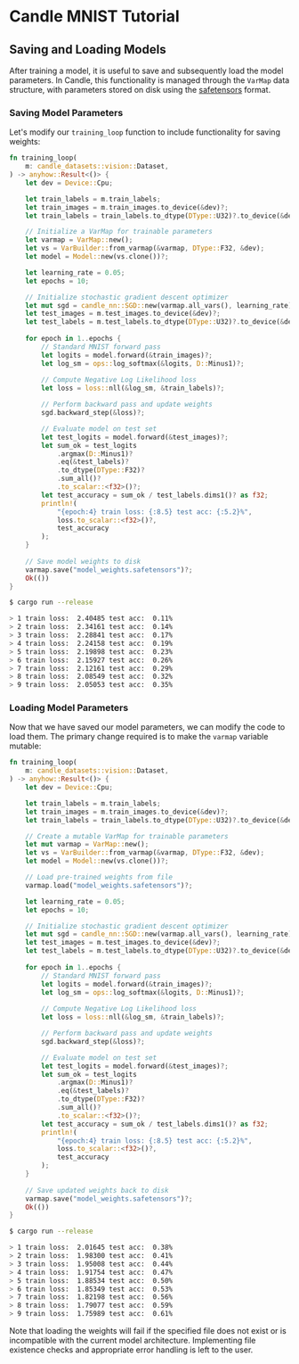 # Candle MNIST Tutorial

## Saving and Loading Models

After training a model, it is useful to save and subsequently load the model parameters. In Candle, this functionality is managed through the `VarMap` data structure, with parameters stored on disk using the [safetensors](https://huggingface.co/docs/safetensors/index) format.

### Saving Model Parameters

Let's modify our `training_loop` function to include functionality for saving weights:

```rust
fn training_loop(
    m: candle_datasets::vision::Dataset,
) -> anyhow::Result<()> {
    let dev = Device::Cpu;

    let train_labels = m.train_labels;
    let train_images = m.train_images.to_device(&dev)?;
    let train_labels = train_labels.to_dtype(DType::U32)?.to_device(&dev)?;

    // Initialize a VarMap for trainable parameters
    let varmap = VarMap::new();
    let vs = VarBuilder::from_varmap(&varmap, DType::F32, &dev);
    let model = Model::new(vs.clone())?;

    let learning_rate = 0.05;
    let epochs = 10;

    // Initialize stochastic gradient descent optimizer
    let mut sgd = candle_nn::SGD::new(varmap.all_vars(), learning_rate)?;
    let test_images = m.test_images.to_device(&dev)?;
    let test_labels = m.test_labels.to_dtype(DType::U32)?.to_device(&dev)?;
    
    for epoch in 1..epochs {
        // Standard MNIST forward pass
        let logits = model.forward(&train_images)?;
        let log_sm = ops::log_softmax(&logits, D::Minus1)?;
        
        // Compute Negative Log Likelihood loss
        let loss = loss::nll(&log_sm, &train_labels)?;

        // Perform backward pass and update weights
        sgd.backward_step(&loss)?;

        // Evaluate model on test set
        let test_logits = model.forward(&test_images)?;
        let sum_ok = test_logits
            .argmax(D::Minus1)?
            .eq(&test_labels)?
            .to_dtype(DType::F32)?
            .sum_all()?
            .to_scalar::<f32>()?;
        let test_accuracy = sum_ok / test_labels.dims1()? as f32;
        println!(
            "{epoch:4} train loss: {:8.5} test acc: {:5.2}%",
            loss.to_scalar::<f32>()?,
            test_accuracy
        );
    }
    
    // Save model weights to disk
    varmap.save("model_weights.safetensors")?;
    Ok(())
}
```

```bash
$ cargo run --release

> 1 train loss:  2.40485 test acc:  0.11%
> 2 train loss:  2.34161 test acc:  0.14%
> 3 train loss:  2.28841 test acc:  0.17%
> 4 train loss:  2.24158 test acc:  0.19%
> 5 train loss:  2.19898 test acc:  0.23%
> 6 train loss:  2.15927 test acc:  0.26%
> 7 train loss:  2.12161 test acc:  0.29%
> 8 train loss:  2.08549 test acc:  0.32%
> 9 train loss:  2.05053 test acc:  0.35%
```

### Loading Model Parameters

Now that we have saved our model parameters, we can modify the code to load them. The primary change required is to make the `varmap` variable mutable:

```rust
fn training_loop(
    m: candle_datasets::vision::Dataset,
) -> anyhow::Result<()> {
    let dev = Device::Cpu;

    let train_labels = m.train_labels;
    let train_images = m.train_images.to_device(&dev)?;
    let train_labels = train_labels.to_dtype(DType::U32)?.to_device(&dev)?;

    // Create a mutable VarMap for trainable parameters
    let mut varmap = VarMap::new();
    let vs = VarBuilder::from_varmap(&varmap, DType::F32, &dev);
    let model = Model::new(vs.clone())?;

    // Load pre-trained weights from file
    varmap.load("model_weights.safetensors")?;

    let learning_rate = 0.05;
    let epochs = 10;

    // Initialize stochastic gradient descent optimizer
    let mut sgd = candle_nn::SGD::new(varmap.all_vars(), learning_rate)?;
    let test_images = m.test_images.to_device(&dev)?;
    let test_labels = m.test_labels.to_dtype(DType::U32)?.to_device(&dev)?;
    
    for epoch in 1..epochs {
        // Standard MNIST forward pass
        let logits = model.forward(&train_images)?;
        let log_sm = ops::log_softmax(&logits, D::Minus1)?;
        
        // Compute Negative Log Likelihood loss
        let loss = loss::nll(&log_sm, &train_labels)?;

        // Perform backward pass and update weights
        sgd.backward_step(&loss)?;

        // Evaluate model on test set
        let test_logits = model.forward(&test_images)?;
        let sum_ok = test_logits
            .argmax(D::Minus1)?
            .eq(&test_labels)?
            .to_dtype(DType::F32)?
            .sum_all()?
            .to_scalar::<f32>()?;
        let test_accuracy = sum_ok / test_labels.dims1()? as f32;
        println!(
            "{epoch:4} train loss: {:8.5} test acc: {:5.2}%",
            loss.to_scalar::<f32>()?,
            test_accuracy
        );
    }
    
    // Save updated weights back to disk
    varmap.save("model_weights.safetensors")?;
    Ok(())
}
```

```bash
$ cargo run --release

> 1 train loss:  2.01645 test acc:  0.38%
> 2 train loss:  1.98300 test acc:  0.41%
> 3 train loss:  1.95008 test acc:  0.44%
> 4 train loss:  1.91754 test acc:  0.47%
> 5 train loss:  1.88534 test acc:  0.50%
> 6 train loss:  1.85349 test acc:  0.53%
> 7 train loss:  1.82198 test acc:  0.56%
> 8 train loss:  1.79077 test acc:  0.59%
> 9 train loss:  1.75989 test acc:  0.61%
```

Note that loading the weights will fail if the specified file does not exist or is incompatible with the current model architecture. Implementing file existence checks and appropriate error handling is left to the user.